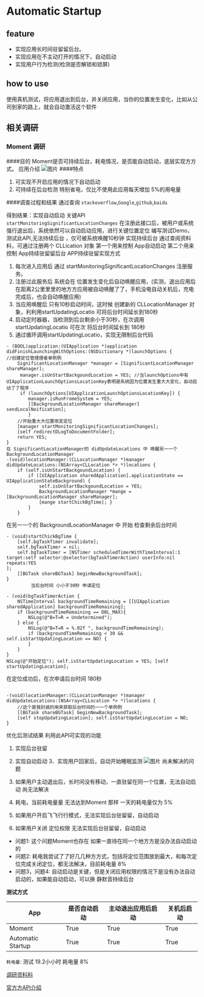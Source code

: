 Automatic Startup
=================

## feature
  
 * 实现应用⻓时间驻留留后台。
 * 实现应⽤在不主动打开的情况下，自动启动
 * 实现用户⾏为检测(检测是否解锁和锁屏)

## how to use
使用真机测试，将应用退出到后台，并关闭应用，当你的位置发生变化，比如从公司到家的路上，就会自动激活这个软件

## 相关调研

### Moment 调研
####目的
Moment是否可持续后台，耗电情况，是否能自动启动，底层实现⽅方式。 应用介绍
![图片](https://github.com/ChinaChailu/LocationAutomaticStartup/blob/master/11492766723_.pic_hd.jpg)
####特点
1. 可实现不开启应用的情况下⾃动启动
2. 可持续在后台检测 特别省电，仅比不使⽤此应⽤每天增加 5%的用电量
       
 
####调查过程和结果
通过查询 `stackoverflow`,`Google`,`github`,`baidu`

得到结果：实现⾃动启动 关键API `startMonitoringSignificantLocationChanges` 在注册此接口后，被用户或系统强行退出后，系统依然可以⾃动启动应用，进行关键位置定位
编写测试Demo，测试此API,无法持续后台 ，仅可被系统唤醒10秒钟
实现持续后台
通过查阅资料料，可通过注册两个 CLLication 对象 第一个用来控制 App⾃动启动
第二个用来控制 App持续驻留留后台
APP持续驻留实现方式

1. 每次进入应用后 通过 startMonitoringSignificantLocationChanges 注册服务。
2. 注册过此服务后 系统会在 位置发生变化后⾃动唤醒应用，(实测，退出应用后在距离2公⾥里里的地⽅方应用被⾃动唤醒了了，手机没电⾃动关机后，充电完成后，也会⾃动唤醒应用) 
3. 当应用唤醒后 只有10秒启动时间，这时候 创建新的 CLLocationManager 对象，利利用startUpdatingLocatio 可将后台时间延⻓到180秒 
4. 启动定时器器，当检测到后台剩余小于30秒，在次调用 startUpdatingLocatio 可在次 将后台时间延⻓到 180秒 
5. 通过循环调用startUpdatingLocatio，实现无限制后台代码

```
- (BOOL)application:(UIApplication *)application didFinishLaunchingWithOptions:(NSDictionary *)launchOptions {
//创建定位管理理者单例例
	SignificantLocationManager *manager = [SignificantLocationManager shareManager];
	 manager.isUnStartBackgoundLocation = YES; //当launchOptions中有UIApplicationLaunchOptionsLocationKey表明是系统因为位置发生重⼤大变化，⾃动启动了了程序 
	 if (launchOptions[UIApplicationLaunchOptionsLocationKey]) {
		manager.isRunFromeSystem = YES;
		[[BackgroundLocationManager shareManager] sendLocalNoification]; 
		}
	//开始重⼤大位置改变定位
	[manager startMonitoringSignificantLocationChanges];
	[self redirectDLogToDocumentFolder];
	return YES; 
}
在 SignificantLocationManager的 didUpdateLocations 中 唤醒另⼀一个 BackgroundLocationManager
-(void)locationManager:(CLLocationManager *)manager didUpdateLocations:(NSArray<CLLocation *> *)locations {
	if (self.isUnStartBackgoundLocation) {
		if ([UIApplication sharedApplication].applicationState == UIApplicationStateBackground) { 
			self.isUnStartBackgoundLocation = YES;
			BackgroundLocationManager *mange = [BackgroundLocationManager shareManager];
			[mange startChickBgTime]; }
		}
	}
```
在另⼀一个的 BackgroundLocationManager 中 开始 检查剩余后台时间

```
- (void)startChickBgTime {
	[self.bgTaskTimer invalidate];
	self.bgTaskTimer = nil;
	self.bgTaskTimer = [NSTimer scheduledTimerWithTimeInterval:1 target:self selector:@selector(bgTaskTimerAction) userInfo:nil repeats:YES
];
	[[BGTask shareBGTask] beginNewBackgroundTask];
}
         当后台时间 ⼩小于30秒 申请定位

- (void)bgTaskTimerAction {
	NSTimeInterval backgroundTimeRemaining = [[UIApplication sharedApplication] backgroundTimeRemaining]; 
	if (backgroundTimeRemaining == DBL_MAX){
		NSLog(@"B=T=R = Undetermined"); 
	} else {
		NSLog(@"B=T=R = %.02f ", backgroundTimeRemaining);
		if (backgroundTimeRemaining < 30 && self.isStartUpdatingLocation == NO) {
		} 
	}
}
NSLog(@"开始定位"); self.isStartUpdatingLocation = YES; [self startUpdatingLocation];

```

在定位成功后，在次申请后台时间 180秒

```

-(void)locationManager:(CLLocationManager *)manager didUpdateLocations:(NSArray<CLLocation *> *)locations {
	//这个是我封装的用来获取后台时间的⼀一个单例例
	[[BGTask shareBGTask] beginNewBackgroundTask]; 
	[self stopUpdatingLocation]; self.isStartUpdatingLocation = NO;
}

```

优化后测试结果
利用此API可实现的功能

1. 实现后台驻留
2. 实现⾃动启动 3、实现用户回家后，⾃动开始睡眠监测
![图片](https://github.com/ChinaChailu/LocationAutomaticStartup/blob/master/IMG_2415.PNG)
尚未解决的问题

1. 如果用户主动退出后，⻓时间没有移动，一直驻留在同一个位置，无法⾃动启动 尚无法解决 
2. 耗电，当前耗电量量 无法达到Moment 那样 一天的耗电量仅为 5% 
3. 如果用户开启⻜飞⾏行模式，无法实现后台驻留留，⾃动启动
4. 如果用户关闭 定位权限 无法实现后台驻留留，⾃动启动

* 问题1: 这个问题Moment也存在 如果⼀直待在同一个地⽅方是没办法⾃动启动的
* 问题2: 耗电我尝试了了好⼏几种⽅方式，包括将定位范围放到最大，和每次定位完成关闭定位，都无法解决，目前耗电量 8% 
* 问题3，问题4: 自动启动是关键，但是关闭应用权限的情况下是没有办法自动启动的，如果能自动启动，可以换 静默⾳持续后台




 **测试方式**
  
App  				  | 是否自动启动   | 主动退出应⽤后启动 | 关机后启动
------------------ | ------------- | -------------  | --------
Moment   			  | True			  | True           | True
Automatic Startup  | True  			  | True           | True


`耗电量`: 测试 19.2⼩小时 耗电量 8% 
 
 
 [调研资料料](https://wigl.github.io/2015/08/28/ios_location_introduction/)
 
[官⽅方API介绍](https://developer.apple.com/documentation/corelocation/cllocationmanager/1423531-startmonitoringsignificantlocati?language=objc)
    
 
